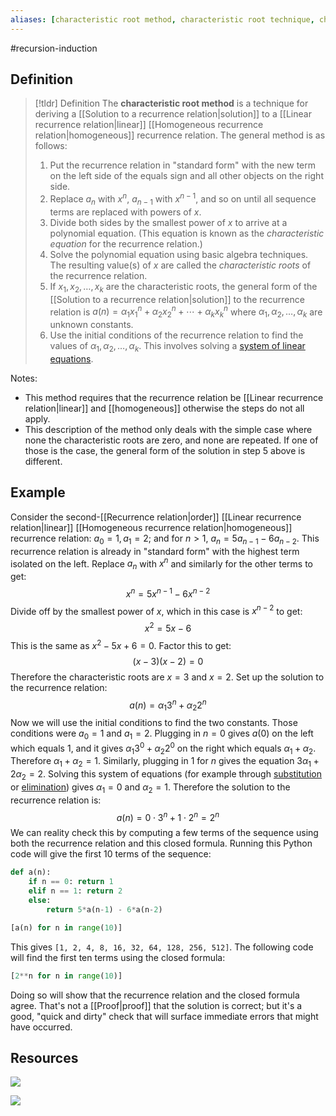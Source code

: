 ```yaml
---
aliases: [characteristic root method, characteristic root technique, characteristic equation, characteristic root]
--- 
```


#recursion-induction 

## Definition 

> [!tldr] Definition
> The **characteristic root method** is a technique for deriving a [[Solution to a recurrence relation|solution]] to a [[Linear recurrence relation|linear]] [[Homogeneous recurrence relation|homogeneous]] recurrence relation. The general method is as follows: 
> 1. Put the recurrence relation in "standard form" with the new term on the left side of the equals sign and all other objects on the right side. 
> 2. Replace $a_{n}$ with $x^n$, $a_{n-1}$ with $x^{n-1}$, and so on until all sequence terms are replaced with powers of $x$. 
> 3. Divide both sides by the smallest power of $x$ to arrive at a polynomial equation. (This equation is known as the *characteristic equation* for the recurrence relation.) 
> 4. Solve the polynomial equation using basic algebra techniques. The resulting value(s) of $x$ are called the *characteristic roots* of the recurrence relation. 
> 5. If $x_1, x_2, \dots, x_k$ are the characteristic roots, the general form of the [[Solution to a recurrence relation|solution]] to the recurrence relation is $a(n) = \alpha_1 x_1^n + \alpha_2 x_2^n + \cdots + \alpha_k x_k^n$ where $\alpha_1, \alpha_2, \dots, \alpha_k$ are unknown constants. 
> 6. Use the initial conditions of the recurrence relation to find the values of $\alpha_1, \alpha_2, \dots, \alpha_k$. This involves solving a [system of linear equations](https://www.mathsisfun.com/algebra/systems-linear-equations.html). 


Notes: 
* This method requires that the recurrence relation be [[Linear recurrence relation|linear]] and [[homogeneous]] otherwise the steps do not all apply. 
* This description of the method only deals with the simple case where none the characteristic roots are zero, and none are repeated. If one of those is the case, the general form of the solution in step 5 above is different. 
## Example

Consider the second-[[Recurrence relation|order]] [[Linear recurrence relation|linear]] [[Homogeneous recurrence relation|homogeneous]] recurrence relation: $a_0 = 1, a_1 = 2$; and for $n > 1$, $a_n = 5a_{n-1} - 6a_{n-2}$. This recurrence relation is already in "standard form" with the highest term isolated on the left. Replace $a_n$ with $x^n$ and similarly for the other terms to get: 
$$x^n = 5x^{n-1} - 6x^{n-2}$$ Divide off by the smallest power of $x$, which in this case is $x^{n-2}$ to get: 
$$x^2 = 5x - 6$$
This is the same as $x^2 - 5x + 6 = 0$. Factor this to get: 
$$(x-3)(x-2) = 0$$
Therefore the characteristic roots are $x = 3$ and $x = 2$. Set up the solution to the recurrence relation: 
$$a(n) = \alpha_1 3^n + \alpha_2 2^n$$
Now we will use the initial conditions to find the two constants. Those conditions were $a_0 = 1$ and $a_1 = 2$. Plugging in $n = 0$ gives $a(0)$ on the left which equals $1$, and it gives $\alpha_1 3^0 + \alpha_2 2^0$ on the right which equals $\alpha_1 + \alpha_2$. Therefore $\alpha_1 + \alpha_2 = 1$. Similarly, plugging in $1$ for $n$ gives the equation  $3\alpha_1 + 2\alpha_2 = 2$. Solving this system of equations (for example through [substitution](https://www.varsitytutors.com/hotmath/hotmath_help/topics/solving-systems-of-linear-equations-using-substitution) or [elimination](https://www.mathplanet.com/education/algebra-1/systems-of-linear-equations-and-inequalities/the-elimination-method-for-solving-linear-systems)) gives $\alpha_1 = 0$ and $\alpha_2 = 1$. Therefore the solution to the recurrence relation is: 
$$a(n) = 0 \cdot 3^n + 1 \cdot 2^n = 2^{n}$$We can reality check this by computing a few terms of the sequence using both the recurrence relation and this closed formula. Running this Python code will give the first 10 terms of the sequence: 
```python
def a(n): 
    if n == 0: return 1
    elif n == 1: return 2
    else: 
        return 5*a(n-1) - 6*a(n-2)

[a(n) for n in range(10)]
```

This gives `[1, 2, 4, 8, 16, 32, 64, 128, 256, 512]`. The following code will find the first ten terms using the closed formula: 

```python
[2**n for n in range(10)]
```
Doing so will show that the recurrence relation and the closed formula agree. That's not a [[Proof|proof]] that the solution is correct; but it's a good, "quick and dirty" check that will surface immediate  errors that might have occurred. 
## Resources 

![](https://www.youtube.com/watch?v=GvOBBcnIjlw)


![](https://www.youtube.com/watch?v=Rwm-NW9Y5iM)
